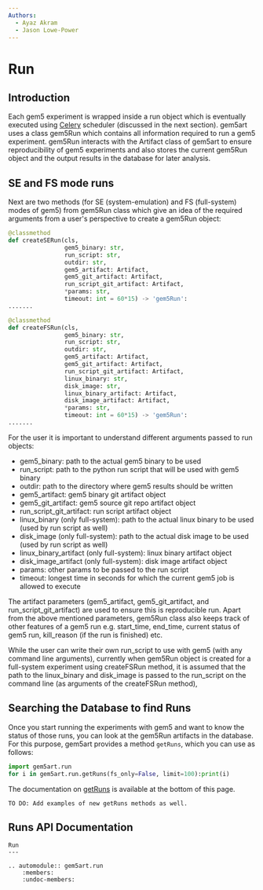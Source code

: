 ```yaml
---
Authors:
  - Ayaz Akram
  - Jason Lowe-Power
---
```


# Run

## Introduction
Each gem5 experiment is wrapped inside a run object which is eventually executed using [Celery](http://www.celeryproject.org/) scheduler (discussed in the next section). gem5art uses a class gem5Run which contains all information required to run a gem5 experiment. gem5Run interacts with the Artifact class of gem5art to ensure reproducibility of gem5 experiments and also stores the current gem5Run object and the output results in the database for later analysis.

## SE and FS mode runs

Next are two methods (for SE (system-emulation) and FS (full-system) modes of gem5) from gem5Run class which give an idea of the required arguments from a user's perspective to create a gem5Run object:

```python
@classmethod
def createSERun(cls,
                gem5_binary: str,
                run_script: str,
                outdir: str,
                gem5_artifact: Artifact,
                gem5_git_artifact: Artifact,
                run_script_git_artifact: Artifact,
                *params: str,
                timeout: int = 60*15) -> 'gem5Run':
.......

@classmethod
def createFSRun(cls,
                gem5_binary: str,
                run_script: str,
                outdir: str,
                gem5_artifact: Artifact,
                gem5_git_artifact: Artifact,
                run_script_git_artifact: Artifact,
                linux_binary: str,
                disk_image: str,
                linux_binary_artifact: Artifact,
                disk_image_artifact: Artifact,
                *params: str,
                timeout: int = 60*15) -> 'gem5Run':
.......
```

For the user it is important to understand different arguments passed to run objects:

- gem5_binary: path to the actual gem5 binary to be used
- run_script: path to the python run script that will be used with gem5 binary
- outdir: path to the directory where gem5 results should be written
- gem5_artifact: gem5 binary git artifact object
- gem5_git_artifact: gem5 source git repo artifact object
- run_script_git_artifact: run script artifact object
- linux_binary (only full-system): path to the actual linux binary to be used (used by run script as well)
- disk_image (only full-system): path to the actual disk image to be used (used by run script as well)
- linux_binary_artifact (only full-system): linux binary artifact object
- disk_image_artifact (only full-system): disk image artifact object
- params: other params to be passed to the run script
- timeout: longest time in seconds for which the current gem5 job is allowed to execute

The artifact parameters (gem5_artifact, gem5_git_artifact, and run_script_git_artifact) are used to ensure this is reproducible run.
Apart from the above mentioned parameters, gem5Run class also keeps track of other features of a gem5 run e.g. start_time, end_time,
current status of gem5 run, kill_reason (if the run is finished) etc.

While the user can write their own run_script to use with gem5 (with any command line arguments), currently when gem5Run object is created for a full-system experiment using createFSRun method, it is assumed that the path to the linux_binary and disk_image is passed to the run_script on the command line (as arguments of the createFSRun method),

## Searching the Database to find Runs

Once you start running the experiments with gem5 and want to know the status of those runs, you can look at the gem5Run artifacts in the database.
For this purpose, gem5art provides a method `getRuns`, which you can use as follows:

```python
import gem5art.run
for i in gem5art.run.getRuns(fs_only=False, limit=100):print(i)
```

The documentation on [getRuns](run.html#gem5art.run.getRuns) is available at the bottom of this page.

```
TO DO: Add examples of new getRuns methods as well.
```

## Runs API Documentation
```eval_rst
Run
---

.. automodule:: gem5art.run
    :members:
    :undoc-members:
```
